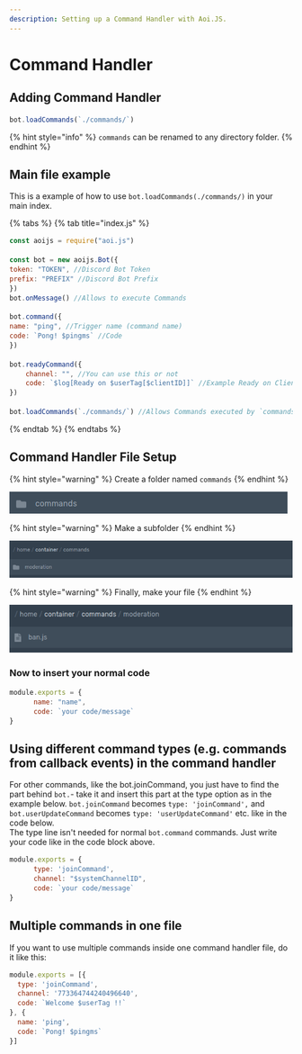 ```yaml
---
description: Setting up a Command Handler with Aoi.JS.
---
```


# Command Handler

## Adding Command Handler

```javascript
bot.loadCommands(`./commands/`)
```

{% hint style="info" %}
`commands` can be renamed to any directory folder.
{% endhint %}

## **Main file example**

This is a example of how to use `bot.loadCommands(./commands/)` in your main index.

{% tabs %}
{% tab title="index.js" %}
```javascript
const aoijs = require("aoi.js")

const bot = new aoijs.Bot({
token: "TOKEN", //Discord Bot Token
prefix: "PREFIX" //Discord Bot Prefix
})
bot.onMessage() //Allows to execute Commands

bot.command({
name: "ping", //Trigger name (command name)
code: `Pong! $pingms` //Code
})

bot.readyCommand({
    channel: "", //You can use this or not
    code: `$log[Ready on $userTag[$clientID]]` //Example Ready on Client
})

bot.loadCommands(`./commands/`) //Allows Commands executed by `commands` folder
```
{% endtab %}
{% endtabs %}

## Command Handler File Setup

{% hint style="warning" %}
Create a folder named `commands`
{% endhint %}

![](../../.gitbook/assets/screenshot-2020-11-23-at-9.54.22-pm.png)

{% hint style="warning" %}
Make a subfolder
{% endhint %}

![Subfolder could be used as a category like a discord category](../../.gitbook/assets/screenshot-2020-11-23-at-9.57.28-pm.png)

{% hint style="warning" %}
Finally, make your file
{% endhint %}

![Name of file: commandName.js](../../.gitbook/assets/screenshot-2020-11-23-at-10.00.16-pm.png)

### Now to insert your normal code

```javascript
module.exports = {
      name: "name",
      code: `your code/message`
}
```

## Using different command types \(e.g. commands from callback events\) in the command handler

For other commands, like the bot.joinCommand, you just have to find the part behind `bot.`- take it and insert this part at the type option as in the example below. `bot.joinCommand` becomes `type: 'joinCommand',` and  
`bot.userUpdateCommand` becomes `type: 'userUpdateCommand'` etc. like in the code below.  
The type line isn't needed for normal `bot.command` commands. Just write your code like in the code block above.

```javascript
module.exports = {
      type: 'joinCommand',
      channel: "$systemChannelID",
      code: `your code/message`
}
```

## Multiple commands in one file

If you want to use multiple commands inside one command handler file, do it like this:

```javascript
module.exports = [{
  type: 'joinCommand',
  channel: '773364744240496640',
  code: `Welcome $userTag !!`
}, {
  name: 'ping',
  code: `Pong! $pingms`
}]
```

